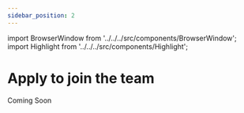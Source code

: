 ```yaml
---
sidebar_position: 2
---
```


import BrowserWindow from '../../../src/components/BrowserWindow';
import Highlight from '../../../src/components/Highlight';

# Apply to join the team

Coming Soon
